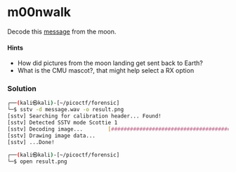 # m00nwalk
Decode this [message](https://jupiter.challenges.picoctf.org/static/d6fcea5e3c6433680ea4f914e24fab61/message.wav) from the moon.

#### Hints
- How did pictures from the moon landing get sent back to Earth?
- What is the CMU mascot?, that might help select a RX option

### Solution
```bash
┌──(kali㉿kali)-[~/picoctf/forensic]
└─$ sstv -d message.wav -o result.png
[sstv] Searching for calibration header... Found!    
[sstv] Detected SSTV mode Scottie 1
[sstv] Decoding image...        [####################################################################################################] 100%
[sstv] Drawing image data...
[sstv] ...Done!
                                                                                                                                           
┌──(kali㉿kali)-[~/picoctf/forensic]
└─$ open result.png

```